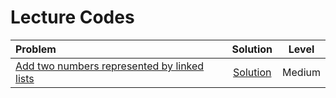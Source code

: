 # Lecture Codes

|  **Problem**  |  **Solution**  |  **Level**  |
|:--------------|:--------------:|:-----------:|
|  [Add two numbers represented by linked lists](https://www.geeksforgeeks.org/problems/add-two-numbers-represented-by-linked-lists/1)  |  [Solution]()  |  Medium  |